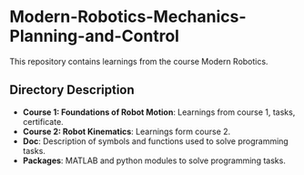 # Modern-Robotics-Mechanics-Planning-and-Control
This repository contains learnings from the course Modern Robotics.

## Directory Description

- **Course 1: Foundations of Robot Motion**: Learnings from course 1, tasks, certificate.
- **Course 2: Robot Kinematics**: Learnings form course 2.
- **Doc**: Description of symbols and functions used to solve programming tasks.
- **Packages**: MATLAB and python modules to solve programming tasks.